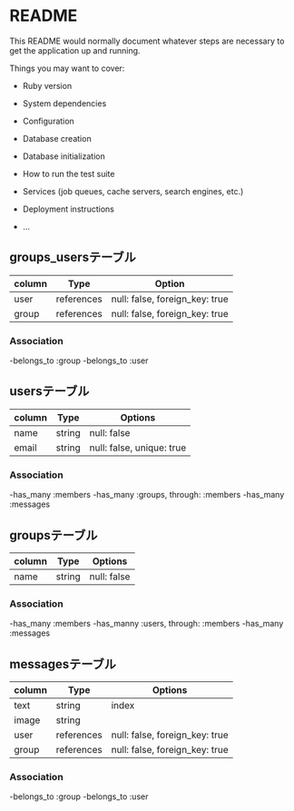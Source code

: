 # README

This README would normally document whatever steps are necessary to get the
application up and running.

Things you may want to cover:

* Ruby version

* System dependencies

* Configuration

* Database creation

* Database initialization

* How to run the test suite

* Services (job queues, cache servers, search engines, etc.)

* Deployment instructions

* ...


## groups_usersテーブル

|column|Type|Option|
|------|----|------|
|user|references|null: false, foreign_key: true|
|group|references|null: false, foreign_key: true|

### Association
-belongs_to :group
-belongs_to :user


## usersテーブル

|column|Type|Options|
|------|----|-------|
|name|string|null: false|
|email|string|null: false, unique: true|

### Association
-has_many :members
-has_many :groups, through: :members
-has_many :messages


## groupsテーブル

|column|Type|Options|
|------|----|-------|
|name|string|null: false|

### Association
-has_many :members
-has_manny :users, through: :members
-has_many :messages


## messagesテーブル

|column|Type|Options|
|------|----|-------|
|text|string|index|
|image|string|
|user|references|null: false, foreign_key: true|
|group|references|null: false, foreign_key: true|

### Association
-belongs_to :group
-belongs_to :user